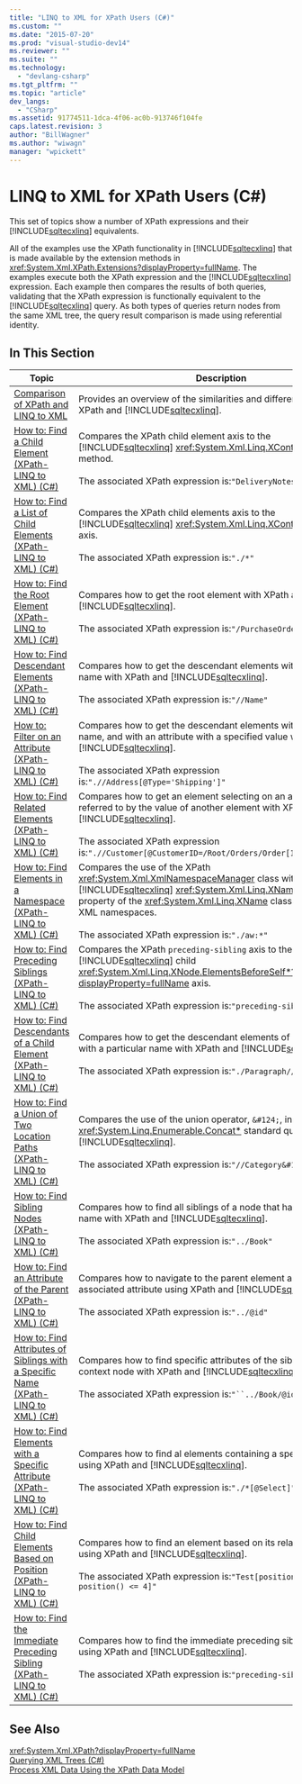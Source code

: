 ```yaml
---
title: "LINQ to XML for XPath Users (C#)"
ms.custom: ""
ms.date: "2015-07-20"
ms.prod: "visual-studio-dev14"
ms.reviewer: ""
ms.suite: ""
ms.technology: 
  - "devlang-csharp"
ms.tgt_pltfrm: ""
ms.topic: "article"
dev_langs: 
  - "CSharp"
ms.assetid: 91774511-1dca-4f06-ac0b-913746f104fe
caps.latest.revision: 3
author: "BillWagner"
ms.author: "wiwagn"
manager: "wpickett"
---
```

# LINQ to XML for XPath Users (C#)
This set of topics show a number of XPath expressions and their [!INCLUDE[sqltecxlinq](../../../../csharp\programming-guide\concepts\linq/includes/sqltecxlinq_md.md)] equivalents.  
  
 All of the examples use the XPath functionality in [!INCLUDE[sqltecxlinq](../../../../csharp\programming-guide\concepts\linq/includes/sqltecxlinq_md.md)] that is made available by the extension methods in <xref:System.Xml.XPath.Extensions?displayProperty=fullName>. The examples execute both the XPath expression and the [!INCLUDE[sqltecxlinq](../../../../csharp\programming-guide\concepts\linq/includes/sqltecxlinq_md.md)] expression. Each example then compares the results of both queries, validating that the XPath expression is functionally equivalent to the [!INCLUDE[sqltecxlinq](../../../../csharp\programming-guide\concepts\linq/includes/sqltecxlinq_md.md)] query. As both types of queries return nodes from the same XML tree, the query result comparison is made using referential identity.  
  
## In This Section  
  
|Topic|Description|  
|-----------|-----------------|  
|[Comparison of XPath and LINQ to XML](../../../../csharp\programming-guide\concepts\linq/comparison-of-xpath-and-linq-to-xml.md)|Provides an overview of the similarities and differences between XPath and [!INCLUDE[sqltecxlinq](../../../../csharp\programming-guide\concepts\linq/includes/sqltecxlinq_md.md)].|  
|[How to: Find a Child Element (XPath-LINQ to XML) (C#)](../../../../csharp\programming-guide\concepts\linq/how-to-find-a-child-element-xpath-linq-to-xml.md)|Compares the XPath child element axis to the [!INCLUDE[sqltecxlinq](../../../../csharp\programming-guide\concepts\linq/includes/sqltecxlinq_md.md)] <xref:System.Xml.Linq.XContainer.Element*> method.<br /><br /> The associated XPath expression is:`"DeliveryNotes"`.|  
|[How to: Find a List of Child Elements (XPath-LINQ to XML) (C#)](../../../../csharp\programming-guide\concepts\linq/how-to-find-a-list-of-child-elements-xpath-linq-to-xml.md)|Compares the XPath child elements axis to the [!INCLUDE[sqltecxlinq](../../../../csharp\programming-guide\concepts\linq/includes/sqltecxlinq_md.md)] <xref:System.Xml.Linq.XContainer.Elements*> axis.<br /><br /> The associated XPath expression is:`"./*"`|  
|[How to: Find the Root Element (XPath-LINQ to XML) (C#)](../../../../csharp\programming-guide\concepts\linq/how-to-find-the-root-element-xpath-linq-to-xml.md)|Compares how to get the root element with XPath and [!INCLUDE[sqltecxlinq](../../../../csharp\programming-guide\concepts\linq/includes/sqltecxlinq_md.md)].<br /><br /> The associated XPath expression is:`"/PurchaseOrders"`|  
|[How to: Find Descendant Elements (XPath-LINQ to XML) (C#)](../../../../csharp\programming-guide\concepts\linq/how-to-find-descendant-elements-xpath-linq-to-xml.md)|Compares how to get the descendant elements with a particular name with XPath and [!INCLUDE[sqltecxlinq](../../../../csharp\programming-guide\concepts\linq/includes/sqltecxlinq_md.md)].<br /><br /> The associated XPath expression is:`"//Name"`|  
|[How to: Filter on an Attribute (XPath-LINQ to XML) (C#)](../../../../csharp\programming-guide\concepts\linq/how-to-filter-on-an-attribute-xpath-linq-to-xml.md)|Compares how to get the descendant elements with a specified name, and with an attribute with a specified value with XPath and [!INCLUDE[sqltecxlinq](../../../../csharp\programming-guide\concepts\linq/includes/sqltecxlinq_md.md)].<br /><br /> The associated XPath expression is:`".//Address[@Type='Shipping']"`|  
|[How to: Find Related Elements (XPath-LINQ to XML) (C#)](../../../../csharp\programming-guide\concepts\linq/how-to-find-related-elements-xpath-linq-to-xml.md)|Compares how to get an element selecting on an attribute that is referred to by the value of another element with XPath and [!INCLUDE[sqltecxlinq](../../../../csharp\programming-guide\concepts\linq/includes/sqltecxlinq_md.md)].<br /><br /> The associated XPath expression is:`".//Customer[@CustomerID=/Root/Orders/Order[12]/CustomerID]"`|  
|[How to: Find Elements in a Namespace (XPath-LINQ to XML) (C#)](../../../../csharp\programming-guide\concepts\linq/how-to-find-elements-in-a-namespace-xpath-linq-to-xml.md)|Compares the use of the XPath <xref:System.Xml.XmlNamespaceManager> class with the [!INCLUDE[sqltecxlinq](../../../../csharp\programming-guide\concepts\linq/includes/sqltecxlinq_md.md)] <xref:System.Xml.Linq.XName.Namespace*> property of the <xref:System.Xml.Linq.XName> class for working with XML namespaces.<br /><br /> The associated XPath expression is:`"./aw:*"`|  
|[How to: Find Preceding Siblings (XPath-LINQ to XML) (C#)](../../../../csharp\programming-guide\concepts\linq/how-to-find-preceding-siblings-xpath-linq-to-xml.md)|Compares the XPath `preceding-sibling` axis to the [!INCLUDE[sqltecxlinq](../../../../csharp\programming-guide\concepts\linq/includes/sqltecxlinq_md.md)] child <xref:System.Xml.Linq.XNode.ElementsBeforeSelf*?displayProperty=fullName> axis.<br /><br /> The associated XPath expression is:`"preceding-sibling::*"`|  
|[How to: Find Descendants of a Child Element (XPath-LINQ to XML) (C#)](../../../../csharp\programming-guide\concepts\linq/how-to-find-descendants-of-a-child-element-xpath-linq-to-xml.md)|Compares how to get the descendant elements of a child element with a particular name with XPath and [!INCLUDE[sqltecxlinq](../../../../csharp\programming-guide\concepts\linq/includes/sqltecxlinq_md.md)].<br /><br /> The associated XPath expression is:`"./Paragraph//Text/text()"`|  
|[How to: Find a Union of Two Location Paths (XPath-LINQ to XML) (C#)](../../../../csharp\programming-guide\concepts\linq/how-to-find-a-union-of-two-location-paths-xpath-linq-to-xml.md)|Compares the use of the union operator, `&#124;`, in XPath with the <xref:System.Linq.Enumerable.Concat*> standard query operator in [!INCLUDE[sqltecxlinq](../../../../csharp\programming-guide\concepts\linq/includes/sqltecxlinq_md.md)].<br /><br /> The associated XPath expression is:`"//Category&#124;//Price"`|  
|[How to: Find Sibling Nodes (XPath-LINQ to XML) (C#)](../../../../csharp\programming-guide\concepts\linq/how-to-find-sibling-nodes-xpath-linq-to-xml.md)|Compares how to find all siblings of a node that have a specific name with XPath and [!INCLUDE[sqltecxlinq](../../../../csharp\programming-guide\concepts\linq/includes/sqltecxlinq_md.md)].<br /><br /> The associated XPath expression is:`"../Book"`|  
|[How to: Find an Attribute of the Parent (XPath-LINQ to XML) (C#)](../../../../csharp\programming-guide\concepts\linq/how-to-find-an-attribute-of-the-parent-xpath-linq-to-xml.md)|Compares how to navigate to the parent element and find an associated attribute using XPath and [!INCLUDE[sqltecxlinq](../../../../csharp\programming-guide\concepts\linq/includes/sqltecxlinq_md.md)].<br /><br /> The associated XPath expression is:`"../@id"`|  
|[How to: Find Attributes of Siblings with a Specific Name (XPath-LINQ to XML) (C#)](../../../../csharp\programming-guide\concepts\linq/how-to-find-attributes-of-siblings-with-a-specific-name-xpath-linq-to-xml.md)|Compares how to find specific attributes of the siblings of the context node with XPath and [!INCLUDE[sqltecxlinq](../../../../csharp\programming-guide\concepts\linq/includes/sqltecxlinq_md.md)].<br /><br /> The associated XPath expression is:`"``../Book/@id``"`|  
|[How to: Find Elements with a Specific Attribute (XPath-LINQ to XML) (C#)](../../../../csharp\programming-guide\concepts\linq/how-to-find-elements-with-a-specific-attribute-xpath-linq-to-xml.md)|Compares how to find al elements containing a specific attribute using XPath and [!INCLUDE[sqltecxlinq](../../../../csharp\programming-guide\concepts\linq/includes/sqltecxlinq_md.md)].<br /><br /> The associated XPath expression is:`"./*[@Select]"`|  
|[How to: Find Child Elements Based on Position (XPath-LINQ to XML) (C#)](../../../../csharp\programming-guide\concepts\linq/how-to-find-child-elements-based-on-position-xpath-linq-to-xml.md)|Compares how to find an element based on its relative position using XPath and [!INCLUDE[sqltecxlinq](../../../../csharp\programming-guide\concepts\linq/includes/sqltecxlinq_md.md)].<br /><br /> The associated XPath expression is:`"Test[position() >= 2 and position() <= 4]"`|  
|[How to: Find the Immediate Preceding Sibling (XPath-LINQ to XML) (C#)](../../../../csharp\programming-guide\concepts\linq/how-to-find-the-immediate-preceding-sibling-xpath-linq-to-xml.md)|Compares how to find the immediate preceding sibling of a node using XPath and [!INCLUDE[sqltecxlinq](../../../../csharp\programming-guide\concepts\linq/includes/sqltecxlinq_md.md)].<br /><br /> The associated XPath expression is:`"preceding-sibling::*[1]"`|  
  
## See Also  
 <xref:System.Xml.XPath?displayProperty=fullName>   
 [Querying XML Trees (C#)](../../../../csharp\programming-guide\concepts\linq/querying-xml-trees.md)   
 [Process XML Data Using the XPath Data Model](../Topic/Process%20XML%20Data%20Using%20the%20XPath%20Data%20Model.md)